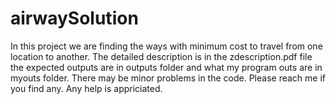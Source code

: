 # airwaySolution
In this project we are finding the ways with minimum cost to travel from one location to another. The detailed description is in the zdescription.pdf file the expected outputs are in outputs folder and what my program outs are in myouts folder. There may be minor problems in the code. Please reach me if you find any. Any help is appriciated. 
